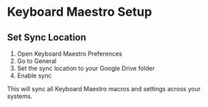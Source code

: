 # Keyboard Maestro Setup

## Set Sync Location

1. Open Keyboard Maestro Preferences
2. Go to General
3. Set the sync location to your Google Drive folder
4. Enable sync

This will sync all Keyboard Maestro macros and settings across your systems.
